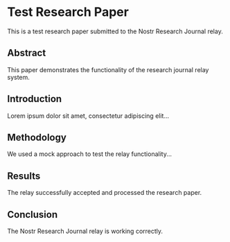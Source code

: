 # Test Research Paper

This is a test research paper submitted to the Nostr Research Journal relay.

## Abstract

This paper demonstrates the functionality of the research journal relay system.

## Introduction

Lorem ipsum dolor sit amet, consectetur adipiscing elit...

## Methodology

We used a mock approach to test the relay functionality...

## Results

The relay successfully accepted and processed the research paper.

## Conclusion

The Nostr Research Journal relay is working correctly.